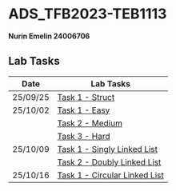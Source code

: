 # ADS_TFB2023-TEB1113

**Nurin Emelin 24006706**

## Lab Tasks

| Date       | Lab Tasks                    |
|------------|------------------------------|
| 25/09/25   | [Task 1 - Struct](./25_09_25-Task1/task_1.cpp)                             |
| 25/10/02   | [Task 1 - Easy](./25_10_02-Task-3Difficulties/task_easy.c)                |
|            | [Task 2 - Medium](./25_10_02-Task-3Difficulties/task_medium.c)             |
|            | [Task 3 - Hard](./25_10_02-Task-3Difficulties/task_hard.c)               |
| 25/10/09   | [Task 1 - Singly Linked List](./25_10_09-Task1-2/task_1.c) |
|            | [Task 2 - Doubly Linked List](./25_10_09-Task1-2/task_2.c) |
| 25/10/16   | [Task 1 - Circular Linked List](./25_10_16-Task1/task_1.cpp) |
